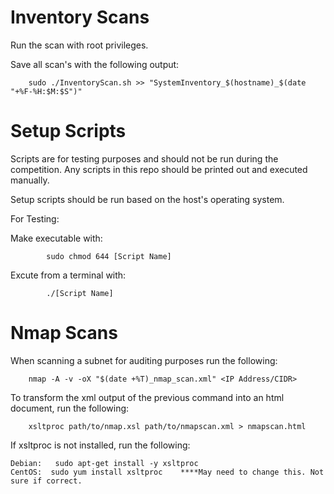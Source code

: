 # Inventory Scans

Run the scan with root privileges.

Save all scan's with the following output:

		sudo ./InventoryScan.sh >> "SystemInventory_$(hostname)_$(date "+%F-%H:$M:$S")"

# Setup Scripts

Scripts are for testing purposes and should not be run during the competition.
Any scripts in this repo should be printed out and executed manually.

Setup scripts should be run based on the host's operating system.

For Testing:

Make executable with: 
			
			sudo chmod 644 [Script Name]
	
Excute from a terminal with:

			./[Script Name]
	
# Nmap Scans

When scanning a subnet for auditing purposes run the following:

		nmap -A -v -oX "$(date +%T)_nmap_scan.xml" <IP Address/CIDR>

To transform the xml output of the previous command into an html document, run the following:

		xsltproc path/to/nmap.xsl path/to/nmapscan.xml > nmapscan.html


If xsltproc is not installed, run the following:

	Debian:   sudo apt-get install -y xsltproc
	CentOS:  sudo yum install xsltproc    ****May need to change this. Not sure if correct.
